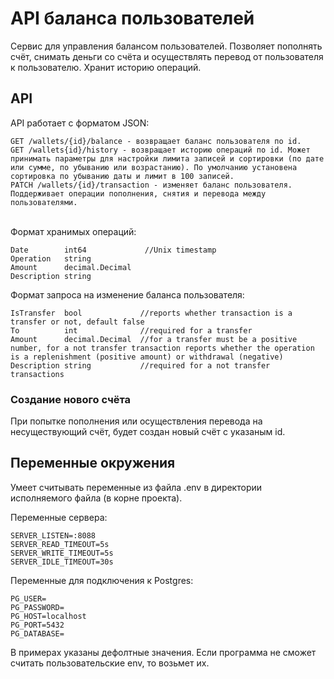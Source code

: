 # API баланса пользователей
Сервис для управления балансом пользователей. Позволяет пополнять счёт, снимать деньги со счёта и осуществлять перевод от пользователя к пользователю. Хранит историю операций.

## API

API работает с форматом JSON:

    GET /wallets/{id}/balance - возвращает баланс пользователя по id.
    GET /wallets{id}/history - возвращает историю операций по id. Может принимать параметры для настройки лимита записей и сортировки (по дате или сумме, по убыванию или возрастанию). По умолчанию установена сортировка по убыванию даты и лимит в 100 записей. 
    PATCH /wallets/{id}/transaction - изменяет баланс пользователя. Поддерживает операции пополнения, снятия и перевода между пользователями.
<br>
Формат хранимых операций:

    Date        int64             //Unix timestamp
    Operation   string
    Amount      decimal.Decimal 
    Description string 

Формат запроса на изменение баланса пользователя:

    IsTransfer  bool             //reports whether transaction is a transfer or not, default false
    To          int              //required for a transfer
    Amount      decimal.Decimal  //for a transfer must be a positive number, for a not transfer transaction reports whether the operation is a replenishment (positive amount) or withdrawal (negative)
    Description string           //required for a not transfer transactions


### Создание нового счёта
При попытке пополнения или осуществления перевода на несуществующий счёт, будет создан новый счёт с указаным id.

## Переменные окружения
 Умеет считывать переменные из файла .env в директории исполняемого файла (в корне проекта).

Переменные сервера:

    SERVER_LISTEN=:8088
    SERVER_READ_TIMEOUT=5s
    SERVER_WRITE_TIMEOUT=5s
    SERVER_IDLE_TIMEOUT=30s

Переменные для подключения к Postgres:

    PG_USER=
    PG_PASSWORD=
    PG_HOST=localhost
    PG_PORT=5432
    PG_DATABASE=

В примерах указаны дефолтные значения. Если программа не сможет считать пользовательские env, то возьмет их.

